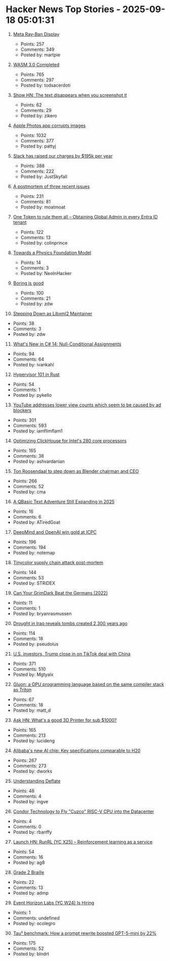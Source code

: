 # Hacker News Top Stories - 2025-09-18 05:01:31

1. [Meta Ray-Ban Display](https://www.meta.com/blog/meta-ray-ban-display-ai-glasses-connect-2025/)
   - Points: 257
   - Comments: 349
   - Posted by: martpie

2. [WASM 3.0 Completed](https://webassembly.org/news/2025-09-17-wasm-3.0/)
   - Points: 765
   - Comments: 297
   - Posted by: todsacerdoti

3. [Show HN: The text disappears when you screenshot it](https://unscreenshottable.vercel.app/?text=Hello)
   - Points: 62
   - Comments: 29
   - Posted by: zikero

4. [Apple Photos app corrupts images](https://tenderlovemaking.com/2025/09/17/apple-photos-app-corrupts-images/)
   - Points: 1032
   - Comments: 377
   - Posted by: pattyj

5. [Slack has raised our charges by $195k per year](https://skyfall.dev/posts/slack)
   - Points: 388
   - Comments: 222
   - Posted by: JustSkyfall

6. [A postmortem of three recent issues](https://www.anthropic.com/engineering/a-postmortem-of-three-recent-issues)
   - Points: 231
   - Comments: 81
   - Posted by: moatmoat

7. [One Token to rule them all – Obtaining Global Admin in every Entra ID tenant](https://dirkjanm.io/obtaining-global-admin-in-every-entra-id-tenant-with-actor-tokens/)
   - Points: 122
   - Comments: 13
   - Posted by: colinprince

8. [Towards a Physics Foundation Model](https://arxiv.org/abs/2509.13805)
   - Points: 14
   - Comments: 3
   - Posted by: NeoInHacker

9. [Boring is good](https://jenson.org/boring/)
   - Points: 100
   - Comments: 21
   - Posted by: zdw

10. [Stepping Down as Libxml2 Maintainer](https://discourse.gnome.org/t/stepping-down-as-libxml2-maintainer/31398)
   - Points: 38
   - Comments: 3
   - Posted by: zdw

11. [What's New in C# 14: Null-Conditional Assignments](https://blog.ivankahl.com/csharp-14-null-conditional-assignments/)
   - Points: 94
   - Comments: 64
   - Posted by: ivankahl

12. [Hypervisor 101 in Rust](https://tandasat.github.io/Hypervisor-101-in-Rust/)
   - Points: 54
   - Comments: 1
   - Posted by: pykello

13. [YouTube addresses lower view counts which seem to be caused by ad blockers](https://9to5google.com/2025/09/16/youtube-lower-view-counts-ad-blockers/)
   - Points: 301
   - Comments: 593
   - Posted by: iamflimflam1

14. [Optimizing ClickHouse for Intel's 280 core processors](https://clickhouse.com/blog/optimizing-clickhouse-intel-high-core-count-cpu)
   - Points: 165
   - Comments: 38
   - Posted by: ashvardanian

15. [Ton Roosendaal to step down as Blender chairman and CEO](https://www.cgchannel.com/2025/09/ton-roosendaal-to-step-down-as-blender-chairman-and-ceo/)
   - Points: 266
   - Comments: 52
   - Posted by: cma

16. [A QBasic Text Adventure Still Expanding in 2025](https://the-ventureweaver.itch.io/)
   - Points: 16
   - Comments: 6
   - Posted by: ATiredGoat

17. [DeepMind and OpenAI win gold at ICPC](https://codeforces.com/blog/entry/146536)
   - Points: 196
   - Comments: 194
   - Posted by: notemap

18. [Tinycolor supply chain attack post-mortem](https://sigh.dev/posts/ctrl-tinycolor-post-mortem/)
   - Points: 144
   - Comments: 53
   - Posted by: STRiDEX

19. [Can Your GrimDark Beat the Germans (2022)](https://medium.com/luminasticity/can-your-grimdark-beat-the-germans-429f3e6fc4df)
   - Points: 11
   - Comments: 1
   - Posted by: bryanrasmussen

20. [Drought in Iraq reveals tombs created 2,300 years ago](https://www.smithsonianmag.com/smart-news/severe-droughts-in-iraq-reveals-dozens-of-ancient-tombs-created-2300-years-ago-180987347/)
   - Points: 114
   - Comments: 18
   - Posted by: pseudolus

21. [U.S. investors, Trump close in on TikTok deal with China](https://www.wsj.com/tech/details-emerge-on-u-s-china-tiktok-deal-594e009f)
   - Points: 371
   - Comments: 510
   - Posted by: Mgtyalx

22. [Gluon: a GPU programming language based on the same compiler stack as Triton](https://github.com/triton-lang/triton/blob/main/python/tutorials/gluon/01-intro.py)
   - Points: 67
   - Comments: 18
   - Posted by: matt_d

23. [Ask HN: What's a good 3D Printer for sub $1000?](undefined)
   - Points: 165
   - Comments: 213
   - Posted by: lucideng

24. [Alibaba's new AI chip: Key specifications comparable to H20](https://news.futunn.com/en/post/62202518/alibaba-s-new-ai-chip-unveiled-key-specifications-comparable-to)
   - Points: 267
   - Comments: 273
   - Posted by: dworks

25. [Understanding Deflate](https://jjrscott.com/to-deflate-or-not/)
   - Points: 48
   - Comments: 4
   - Posted by: ingve

26. [Condor Technology to Fly "Cuzco" RISC-V CPU into the Datacenter](https://www.nextplatform.com/2025/09/15/condor-technology-to-fly-cuzco-risc-v-cpu-into-the-datacenter/)
   - Points: 4
   - Comments: 0
   - Posted by: rbanffy

27. [Launch HN: RunRL (YC X25) – Reinforcement learning as a service](https://runrl.com)
   - Points: 54
   - Comments: 16
   - Posted by: ag8

28. [Grade 2 Braille](https://en.wikipedia.org/wiki/English_Braille)
   - Points: 22
   - Comments: 13
   - Posted by: admp

29. [Event Horizon Labs (YC W24) Is Hiring](https://www.ycombinator.com/companies/event-horizon-labs/jobs/U6oyyKZ-founding-engineer-at-event-horizon-labs)
   - Points: 1
   - Comments: undefined
   - Posted by: ocolegro

30. [Tau² benchmark: How a prompt rewrite boosted GPT-5-mini by 22%](https://quesma.com/blog/tau2-benchmark-improving-results-smaller-models/)
   - Points: 175
   - Comments: 52
   - Posted by: blndrt

